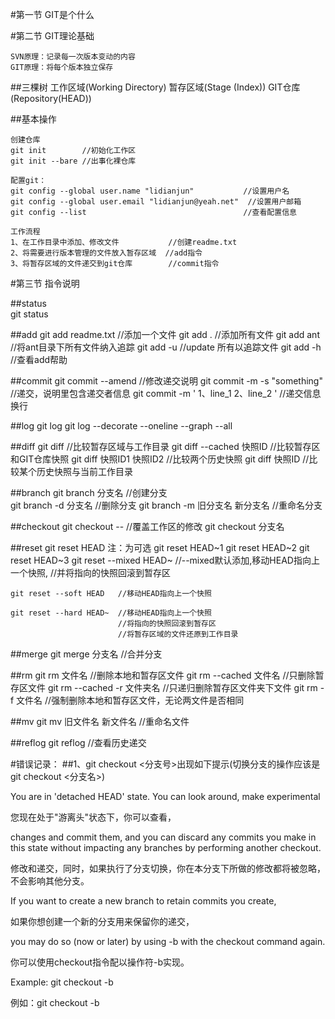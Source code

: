 
#第一节 GIT是个什么

#第二节 GIT理论基础

	SVN原理：记录每一次版本变动的内容
	GIT原理：将每个版本独立保存

##三棵树
	工作区域(Working Directory)
	暂存区域(Stage (Index))
	GIT仓库(Repository(HEAD))
	
##基本操作

	创建仓库
	git init        //初始化工作区
	git init --bare //出事化裸仓库

	配置git：
	git config --global user.name "lidianjun"           //设置用户名
	git config --global user.email "lidianjun@yeah.net"  //设置用户邮箱
	git config --list                                   //查看配置信息

	工作流程	
	1、在工作目录中添加、修改文件           //创建readme.txt
	2、将需要进行版本管理的文件放入暂存区域  //add指令
	3、将暂存区域的文件递交到git仓库        //commit指令

#第三节 指令说明

##status	
	git status

##add
	git add readme.txt //添加一个文件
	git add .          //添加所有文件
	git add ant        //将ant目录下所有文件纳入追踪
	git add -u         //update 所有以追踪文件
	git add -h		   //查看add帮助

##commit
	git commit --amend				//修改递交说明
	git commit -m -s "something" 	//递交，说明里包含递交者信息
	git commit -m '
		1、line_1
		2、line_2
		'                			//递交信息换行

##log
	git log
	git log --decorate --oneline --graph --all

##diff
	git diff                 //比较暂存区域与工作目录
	git diff --cached 快照ID  //比较暂存区和GIT仓库快照
	git diff 快照ID1 快照ID2  //比较两个历史快照
	git diff 快照ID           //比较某个历史快照与当前工作目录

##branch
	git branch 分支名				//创建分支	
	git branch -d 分支名				//删除分支
	git branch -m 旧分支名 新分支名	//重命名分支	

##checkout
	git checkout --<file> //覆盖工作区的修改
	git checkout 分支名

##reset
	git reset HEAD <file> 注：<file>为可选
	git reset HEAD~1
	git reset HEAD~2 
	git reset HEAD~3
	git reset --mixed HEAD~ //--mixed默认添加,移动HEAD指向上一个快照,
							//并将指向的快照回滚到暂存区

	git reset --soft HEAD   //移动HEAD指向上一个快照

	git reset --hard HEAD~  //移动HEAD指向上一个快照
						    //将指向的快照回滚到暂存区
						    //将暂存区域的文件还原到工作目录

##merge
	git merge 分支名 //合并分支

##rm
	git rm 文件名               //删除本地和暂存区文件
	git rm --cached 文件名      //只删除暂存区文件
	git rm --cached -r 文件夹名 //只递归删除暂存区文件夹下文件
	git rm -f 文件名            //强制删除本地和暂存区文件，无论两文件是否相同

##mv
	git mv 旧文件名 新文件名    	//重命名文件

##reflog
	git reflog //查看历史递交


#错误记录：
##1、git checkout <分支号>出现如下提示(切换分支的操作应该是git checkout <分支名>)

You are in 'detached HEAD' state. You can look around, make experimental

您现在处于"游离头"状态下，你可以查看，

changes and commit them, and you can discard any commits you make in this
state without impacting any branches by performing another checkout.

修改和递交，同时，如果执行了分支切换，你在本分支下所做的修改都将被忽略，
不会影响其他分支。

If you want to create a new branch to retain commits you create, 

如果你想创建一个新的分支用来保留你的递交，

you may do so (now or later) by using -b with the checkout command again. 

你可以使用checkout指令配以操作符-b实现。

Example: git checkout -b <new-branch-name>

例如：git checkout -b <new-branch-name>







	

	

	




	




